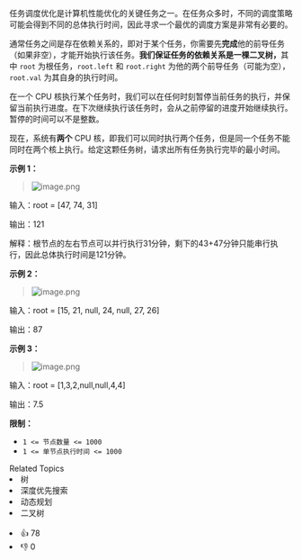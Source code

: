<p>任务调度优化是计算机性能优化的关键任务之一。在任务众多时，不同的调度策略可能会得到不同的总体执行时间，因此寻求一个最优的调度方案是非常有必要的。</p>

<p>通常任务之间是存在依赖关系的，即对于某个任务，你需要先<strong>完成</strong>他的前导任务（如果非空），才能开始执行该任务。<strong>我们保证任务的依赖关系是一棵二叉树，</strong>其中 <code>root</code> 为根任务，<code>root.left</code> 和 <code>root.right</code> 为他的两个前导任务（可能为空），<code>root.val</code> 为其自身的执行时间。</p>

<p>在一个 CPU 核执行某个任务时，我们可以在任何时刻暂停当前任务的执行，并保留当前执行进度。在下次继续执行该任务时，会从之前停留的进度开始继续执行。暂停的时间可以不是整数。</p>

<p>现在，系统有<strong>两个</strong> CPU 核，即我们可以同时执行两个任务，但是同一个任务不能同时在两个核上执行。给定这颗任务树，请求出所有任务执行完毕的最小时间。</p>

<p><strong>示例 1：</strong></p>

<blockquote> 
 <p><img alt="image.png" src="https://pic.leetcode-cn.com/3522fbf8ce4ebb20b79019124eb9870109fdfe97fe9da99f6c20c07ceb1c60b3-image.png" /></p> 
</blockquote>

<p>输入：root = [47, 74, 31]</p>

<p>输出：121</p>

<p>解释：根节点的左右节点可以并行执行31分钟，剩下的43+47分钟只能串行执行，因此总体执行时间是121分钟。</p>

<p><strong>示例 2：</strong></p>

<blockquote> 
 <p><img alt="image.png" src="https://pic.leetcode-cn.com/13accf172ee4a660d241e25901595d55b759380b090890a17e6e7bd51a143e3f-image.png" /></p> 
</blockquote>

<p>输入：root = [15, 21, null, 24, null, 27, 26]</p>

<p>输出：87</p>

<p><strong>示例 3：</strong></p>

<blockquote> 
 <p><img alt="image.png" src="https://pic.leetcode-cn.com/bef743a12591aafb9047dd95d335b8083dfa66e8fdedc63f50fd406b4a9d163a-image.png" /></p> 
</blockquote>

<p>输入：root = [1,3,2,null,null,4,4]</p>

<p>输出：7.5</p>

<p><strong>限制：</strong></p>

<ul> 
 <li><code>1 &lt;= 节点数量 &lt;= 1000</code></li> 
 <li><code>1 &lt;= 单节点执行时间 &lt;= 1000</code></li> 
</ul>

<div><div>Related Topics</div><div><li>树</li><li>深度优先搜索</li><li>动态规划</li><li>二叉树</li></div></div><br><div><li>👍 78</li><li>👎 0</li></div>